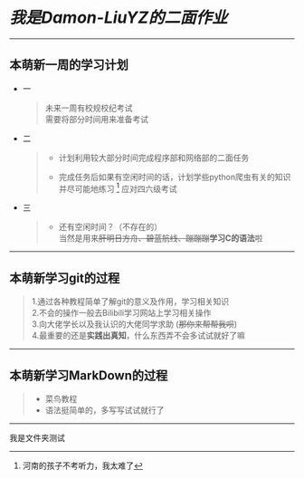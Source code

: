 ***我是Damon-LiuYZ的二面作业***
=========================
***
## 本萌新一周的学习计划
* 一
    >未来一周有校规校纪考试  
    >需要将部分时间用来准备考试
* 二
    > * 计划利用较大部分时间完成程序部和网络部的二面任务  
    > * 完成任务后如果有空闲时间的话，计划学些python爬虫有关的知识  
    >     并尽可能地练习 [^英语听力] 应对四六级考试   
    >    
    >    [^英语听力]:河南的孩子不考听力，我太难了
* 三
    > * 还有空闲时间？（不存在的）  
        当然是用来~~肝明日方舟、碧蓝航线、蹦蹦蹦~~**学习C的语法**啦
***
## 本萌新学习git的过程  
> 1.通过各种教程简单了解git的意义及作用，学习相关知识  
> 2.不会的操作一般去Bilibili学习网站上学习相关操作  
> 3.向大佬学长以及我认识的大佬同学求助 (~~那你来帮帮我呗~~)  
> 4.最重要的还是**实践出真知**，什么东西弄不会多试试就好了嘛    
***
## 本萌新学习MarkDown的过程  
> * 菜鸟教程  
> * 语法挺简单的，多写写试试就行了

***

我是文件夹测试



